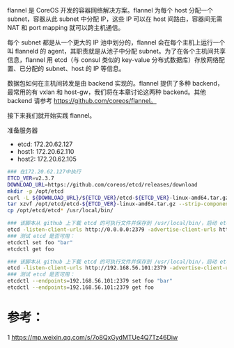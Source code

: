 


flannel 是 CoreOS 开发的容器网络解决方案。flannel 为每个 host 分配一个 subnet，容器从此 subnet 中分配 IP，这些 IP 可以在 host 间路由，容器间无需 NAT 和 port mapping 就可以跨主机通信。

每个 subnet 都是从一个更大的 IP 池中划分的，flannel 会在每个主机上运行一个叫 flanneld 的 agent，其职责就是从池子中分配 subnet。为了在各个主机间共享信息，flannel 用 etcd（与 consul 类似的 key-value 分布式数据库）存放网络配置、已分配的 subnet、host 的 IP 等信息。

数据包如何在主机间转发是由 backend 实现的。flannel 提供了多种 backend，最常用的有 vxlan 和 host-gw，我们将在本章讨论这两种 backend。其他 backend 请参考 https://github.com/coreos/flannel。

接下来我们就开始实践 flannel。

准备服务器
* etcd: 172.20.62.127
* host1: 172.20.62.110
* host2: 172.20.62.105

```sh
### 在172.20.62.127中执行
ETCD_VER=v2.3.7
DOWNLOAD_URL=https://github.com/coreos/etcd/releases/download
mkdir -p /opt/etcd
curl -L ${DOWNLOAD_URL}/${ETCD_VER}/etcd-${ETCD_VER}-linux-amd64.tar.gz -o /opt/etcd/etcd-${ETCD_VER}-linux-amd64.tar.gz
tar xzvf /opt/etcd/etcd-${ETCD_VER}-linux-amd64.tar.gz --strip-components=1
cp /opt/etcd/etcd* /usr/local/bin/

### 该脚本从 github 上下载 etcd 的可执行文件并保存到 /usr/local/bin/，启动 etcd 并打开 2379 监听端口。
etcd -listen-client-urls http://0.0.0.0:2379 -advertise-client-urls http://0.0.0.0:2379
### 测试 etcd 是否可用：
etcdctl set foo "bar"
etcdctl get foo

### 该脚本从 github 上下载 etcd 的可执行文件并保存到 /usr/local/bin/，启动 etcd 并打开 2379 监听端口。
etcd -listen-client-urls http://192.168.56.101:2379 -advertise-client-urls http://192.168.56.101:2379
### 测试 etcd 是否可用：
etcdctl --endpoints=192.168.56.101:2379 set foo "bar"
etcdctl --endpoints=192.168.56.101:2379 get foo
```

# 参考：

1 https://mp.weixin.qq.com/s/7o8QxGydMTUe4Q7Tz46Diw